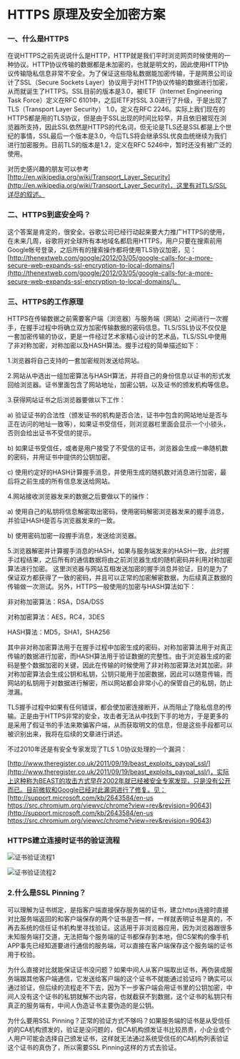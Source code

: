 # HTTPS 原理及安全加密方案

### 一、什么是HTTPS


在说HTTPS之前先说说什么是HTTP，HTTP就是我们平时浏览网页时候使用的一种协议。HTTP协议传输的数据都是未加密的，也就是明文的，因此使用HTTP协议传输隐私信息非常不安全。为了保证这些隐私数据能加密传输，于是网景公司设计了SSL（Secure Sockets Layer）协议用于对HTTP协议传输的数据进行加密，从而就诞生了HTTPS。SSL目前的版本是3.0，被IETF（Internet Engineering Task Force）定义在RFC 6101中，之后IETF对SSL 3.0进行了升级，于是出现了TLS（Transport Layer Security） 1.0，定义在RFC 2246。实际上我们现在的HTTPS都是用的TLS协议，但是由于SSL出现的时间比较早，并且依旧被现在浏览器所支持，因此SSL依然是HTTPS的代名词，但无论是TLS还是SSL都是上个世纪的事情，SSL最后一个版本是3.0，今后TLS将会继承SSL优良血统继续为我们进行加密服务。目前TLS的版本是1.2，定义在RFC 5246中，暂时还没有被广泛的使用。

<!--more-->

对历史感兴趣的朋友可以参考[http://en.wikipedia.org/wiki/Transport_Layer_Security](http://en.wikipedia.org/wiki/Transport_Layer_Security)，这里有对TLS/SSL详尽的叙述。


### 二、HTTPS到底安全吗？


这个答案是肯定的，很安全。谷歌公司已经行动起来要大力推广HTTPS的使用，在未来几周，谷歌将对全球所有本地域名都启用HTTPS，用户只要在搜索前用Google帐号登录，之后所有的搜索操作都将使用TLS协议加密，见：[http://thenextweb.com/google/2012/03/05/google-calls-for-a-more-secure-web-expands-ssl-encryption-to-local-domains/](http://thenextweb.com/google/2012/03/05/google-calls-for-a-more-secure-web-expands-ssl-encryption-to-local-domains/)。


### 三、HTTPS的工作原理


HTTPS在传输数据之前需要客户端（浏览器）与服务端（网站）之间进行一次握手，在握手过程中将确立双方加密传输数据的密码信息。TLS/SSL协议不仅仅是一套加密传输的协议，更是一件经过艺术家精心设计的艺术品，TLS/SSL中使用了非对称加密，对称加密以及HASH算法。握手过程的简单描述如下：


1.浏览器将自己支持的一套加密规则发送给网站。


2.网站从中选出一组加密算法与HASH算法，并将自己的身份信息以证书的形式发回给浏览器。证书里面包含了网站地址，加密公钥，以及证书的颁发机构等信息。


3.获得网站证书之后浏览器要做以下工作：


a) 验证证书的合法性（颁发证书的机构是否合法，证书中包含的网站地址是否与正在访问的地址一致等），如果证书受信任，则浏览器栏里面会显示一个小锁头，否则会给出证书不受信的提示。


b) 如果证书受信任，或者是用户接受了不受信的证书，浏览器会生成一串随机数的密码，并用证书中提供的公钥加密。


c) 使用约定好的HASH计算握手消息，并使用生成的随机数对消息进行加密，最后将之前生成的所有信息发送给网站。


4.网站接收浏览器发来的数据之后要做以下的操作：


a) 使用自己的私钥将信息解密取出密码，使用密码解密浏览器发来的握手消息，并验证HASH是否与浏览器发来的一致。


b) 使用密码加密一段握手消息，发送给浏览器。


5.浏览器解密并计算握手消息的HASH，如果与服务端发来的HASH一致，此时握手过程结束，之后所有的通信数据将由之前浏览器生成的随机密码并利用对称加密算法进行加密。
这里浏览器与网站互相发送加密的握手消息并验证，目的是为了保证双方都获得了一致的密码，并且可以正常的加密解密数据，为后续真正数据的传输做一次测试。另外，HTTPS一般使用的加密与HASH算法如下：


非对称加密算法：RSA，DSA/DSS


对称加密算法：AES，RC4，3DES


HASH算法：MD5，SHA1，SHA256


其中非对称加密算法用于在握手过程中加密生成的密码，对称加密算法用于对真正传输的数据进行加密，而HASH算法用于验证数据的完整性。由于浏览器生成的密码是整个数据加密的关键，因此在传输的时候使用了非对称加密算法对其加密。非对称加密算法会生成公钥和私钥，公钥只能用于加密数据，因此可以随意传输，而网站的私钥用于对数据进行解密，所以网站都会非常小心的保管自己的私钥，防止泄漏。


TLS握手过程中如果有任何错误，都会使加密连接断开，从而阻止了隐私信息的传输。正是由于HTTPS非常的安全，攻击者无法从中找到下手的地方，于是更多的是采用了假证书的手法来欺骗客户端，从而获取明文的信息，但是这些手段都可以被识别出来，我将在后续的文章进行讲述。

不过2010年还是有安全专家发现了TLS 1.0协议处理的一个漏洞：

[http://www.theregister.co.uk/2011/09/19/beast_exploits_paypal_ssl/](http://www.theregister.co.uk/2011/09/19/beast_exploits_paypal_ssl/)，实际上这种称为BEAST的攻击方式早在2002年就已经被安全专家发现，只是没有公开而已。目前微软和Google已经对此漏洞进行了修复。见：[http://support.microsoft.com/kb/2643584/en-us https://src.chromium.org/viewvc/chrome?view=rev&revision=90643](http://support.microsoft.com/kb/2643584/en-us https://src.chromium.org/viewvc/chrome?view=rev&revision=90643)




### HTTPS建立连接时证书的验证流程

![证书验证流程1](http://7xsugd.com1.z0.glb.clouddn.com/%E8%AF%81%E4%B9%A6%E6%B5%81%E7%A8%8B1.png)

![证书验证流程2](http://7xsugd.com1.z0.glb.clouddn.com/%E8%AF%81%E4%B9%A6%E6%B5%81%E7%A8%8B2.png)

### 2.什么是SSL Pinning？

可以理解为证书绑定，是指客户端直接保存服务端的证书，建立https连接时直接对比服务端返回的和客户端保存的两个证书是否一样，一样就表明证书是真的，不再去系统的信任证书机构里寻找验证。这适用于非浏览器应用，因为浏览器跟很多未知服务端打交道，无法把每个服务端的证书都保存到本地，但CS架构的像手机APP事先已经知道要进行通信的服务端，可以直接在客户端保存这个服务端的证书用于校验。

为什么直接对比就能保证证书没问题？如果中间人从客户端取出证书，再伪装成服务端跟其他客户端通信，它发送给客户端的这个证书不就能通过验证吗？确实可以通过验证，但后续的流程走不下去，因为下一步客户端会用证书里的公钥加密，中间人没有这个证书的私钥就解不出内容，也就截获不到数据，这个证书的私钥只有真正的服务端有，中间人伪造证书主要伪造的是公钥。

为什么要用SSL Pinning？正常的验证方式不够吗？如果服务端的证书是从受信任的的CA机构颁发的，验证是没问题的，但CA机构颁发证书比较昂贵，小企业或个人用户可能会选择自己颁发证书，这样就无法通过系统受信任的CA机构列表验证这个证书的真伪了，所以需要SSL Pinning这样的方式去验证。

